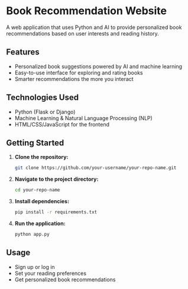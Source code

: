 # Book Recommendation Website

A web application that uses Python and AI to provide personalized book recommendations based on user interests and reading history.

## Features

- Personalized book suggestions powered by AI and machine learning
- Easy-to-use interface for exploring and rating books
- Smarter recommendations the more you interact

## Technologies Used

- Python (Flask or Django)
- Machine Learning & Natural Language Processing (NLP)
- HTML/CSS/JavaScript for the frontend

## Getting Started

1. **Clone the repository:**
    ```bash
    git clone https://github.com/your-username/your-repo-name.git
    ```
2. **Navigate to the project directory:**
    ```bash
    cd your-repo-name
    ```
3. **Install dependencies:**
    ```bash
    pip install -r requirements.txt
    ```
4. **Run the application:**
    ```bash
    python app.py
    ```

## Usage

- Sign up or log in
- Set your reading preferences
- Get personalized book recommendations
